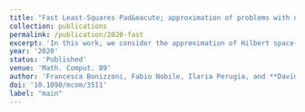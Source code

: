 ```yaml
---
title: "Fast Least-Squares Pad&eacute; approximation of problems with normal operators and meromorphic structure"
collection: publications
permalink: /publication/2020-fast
excerpt: 'In this work, we consider the approximation of Hilbert space-valued meromorphic functions that arise as solution maps of parametric PDEs whose operator is the shift of an operator with normal and compact resolvent, e.g., the Helmholtz equation. In this restrictive setting, we propose a simplified version of the Least-Squares Pad&eacute; approximation technique studied in (ESAIM Math. Model. Numer. Anal. 52 (2018), pp. 1261-1284) following (J. Approx. Theory 95 (1998), pp. 203-2124). In particular, the estimation of the poles of the target function reduces to a low-dimensional eigenproblem for a Gramian matrix, allowing for a robust and efficient numerical implementation (hence the &quot;fast&quot; in the name). Moreover, we prove several theoretical results that improve and extend those in (ESAIM Math. Model. Numer. Anal. 52 (2018), pp. 1261-1284), including the exponential decay of the error in the approximation of the poles, and the convergence in measure of the approximant to the target function. The latter result extends the classical one for scalar Pad&eacute; approximation to our functional framework. We provide numerical results that confirm the improved accuracy of the proposed method with respect to the one introduced in (ESAIM Math. Model. Numer. Anal. 52 (2018), pp. 1261-1284) for differential operators with normal and compact resolvent.'
year: '2020'
status: 'Published'
venue: 'Math. Comput. 89'
author: 'Francesca Bonizzoni, Fabio Nobile, Ilaria Perugia, and **Davide Pradovera**'
doi: '10.1090/mcom/3511'
label: "main"
---
```



